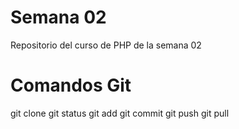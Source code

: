 # Semana 02
Repositorio del curso de PHP de la semana 02

# Comandos Git
git clone
git status
git add
git commit
git push
git pull